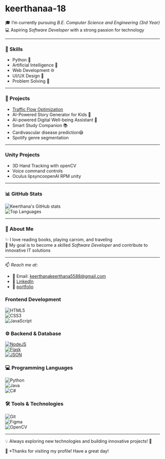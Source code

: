 # keerthanaa-18
🎓 I’m currently pursuing *B.E. Computer Science and Engineering (3rd Year)*  
💻 Aspiring *Software Developer* with a strong passion for technology  

---

### 🔧 Skills
- Python 🐍  
- Artificial Intelligence 🤖  
- Web Development 🌐  
- UI/UX Design 🎨  
- Problem Solving 🧩  

---

### 🚀 Projects
- [Traffic Flow Optimization](https://github.com/keerthanaa18/Traffic-flow-optimization)  
- AI-Powered Story Generator for Kids 📖  
- AI-powered Digital Well-being Assistant 🌱  
- Smart Study Companion 📚
- Cardivascular disease prediction😷
- Spotify genre segmentation
  
---
### Unity Projects
- 3D Hand Tracking with openCV
- Voice command controls
- Oculus lipsyncoopenAI RPM unity


---

### 📊 GitHub Stats
![Keerthana's GitHub stats](https://github-readme-stats.vercel.app/api?username=keerthanaa18&show_icons=true&theme=radical)  
![Top Languages](https://github-readme-stats.vercel.app/api/top-langs/?username=keerthanaa18&layout=compact&theme=radical)  

---

### 🌱 About Me
✨ I love reading books, playing carrom, and traveling  
🌟 My goal is to become a skilled *Software Developer* and contribute to innovative IT solutions  

---

📫 *Reach me at*:  
- 📧 Email: keerthanakeerthana5588@gmail.com
- 🔗 [LinkedIn](https://www.linkedin.com/in/keerthana-keerthana-476886323?utm_source=share&utm_campaign=share_via&utm_content=profile&utm_medium=android_app)
- 🔗 [portfolio](https://lovable.dev/projects/d045c0c5-2cb9-4e95-8528-a8644f74fd62)


### Frontend Development  
![HTML5](https://img.shields.io/badge/HTML5-E34F26?style=for-the-badge&logo=html5&logoColor=white)  
![CSS3](https://img.shields.io/badge/CSS3-1572B6?style=for-the-badge&logo=css3&logoColor=white)  
![JavaScript](https://img.shields.io/badge/JavaScript-F7DF1E?style=for-the-badge&logo=javascript&logoColor=black)  


### ⚙️ Backend & Database  
[![NodeJS](https://img.shields.io/badge/Node.js-43853D?style=for-the-badge&logo=node.js&logoColor=white)](https://nodejs.org/)  
[![Flask](https://img.shields.io/badge/Flask-000000?style=for-the-badge&logo=flask&logoColor=white)](https://flask.palletsprojects.com/)  
[![JSON](https://img.shields.io/badge/JSON-000000?style=for-the-badge&logo=json&logoColor=white)](https://www.json.org/) 

### 💻 Programming Languages  
![Python](https://img.shields.io/badge/Python-3776AB?style=for-the-badge&logo=python&logoColor=white)  
![Java](https://img.shields.io/badge/Java-ED8B00?style=for-the-badge&logo=java&logoColor=white)  
![C#](https://img.shields.io/badge/C%23-239120?style=for-the-badge&logo=c-sharp&logoColor=white)  

### 🛠️ Tools & Technologies  
![Git](https://img.shields.io/badge/Git-F05032?style=for-the-badge&logo=git&logoColor=white)  
![Figma](https://img.shields.io/badge/Figma-F24E1E?style=for-the-badge&logo=figma&logoColor=white)  
![OpenCV](https://img.shields.io/badge/OpenCV-5C3EE8?style=for-the-badge&logo=opencv&logoColor=white)  

---

💡 Always exploring new technologies and building innovative projects! 🚀  

💖 *Thanks for visiting my profile! Have a great day!
